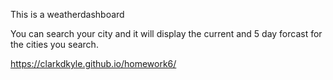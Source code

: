 This is a weatherdashboard

You can search your city and it will display the current and 5 day forcast for the cities you search.

https://clarkdkyle.github.io/homework6/
